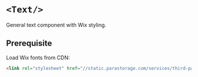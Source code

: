 # `<Text/>`

General text component with Wix styling.

## Prerequisite
Load Wix fonts from CDN:

```html
<link rel="stylesheet" href="//static.parastorage.com/services/third-party/fonts/Helvetica/fontFace.css">
```
